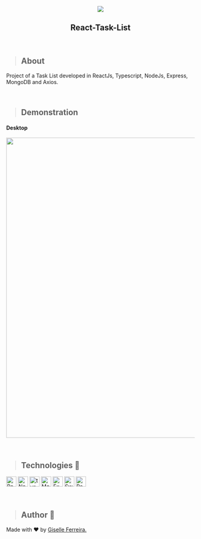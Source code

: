 <p align="center">
<img src="https://i.postimg.cc/5yfkGQGm/minhastarefas.png"/>
<h2 align="center">React-Task-List</h2>
</p>

<br/>

>## About
Project of a Task List developed in ReactJs, Typescript, NodeJs, Express, MongoDB and Axios.

<br/>

>## Demonstration

#### Desktop
<p align="left">
<img  src="https://i.postimg.cc/1XY4TwXx/mytasks-react.gif" width="800" />
</p>

<br/>

>## Technologies 🧰

<p align="left">
<img alt="React" src="https://img.shields.io/badge/react-%2320232a.svg?style=for-the-badge&logo=react&logoColor=%2361DAFB" height="27" /> 
<img alt="NodeJs" src="https://img.shields.io/badge/node.js-6DA55F?style=for-the-badge&logo=node.js&logoColor=white" height="27" />
<img alt="typescript" src="https://img.shields.io/badge/typescript-%23007ACC.svg?style=for-the-badge&logo=typescript&logoColor=white" height="27" />  
<img alt="MongoDB" src="https://img.shields.io/badge/MongoDB-%234ea94b.svg?style=for-the-badge&logo=mongodb&logoColor=white" height="27" />   
<img alt="Express" src="https://img.shields.io/badge/express.js-%23404d59.svg?style=for-the-badge&logo=express&logoColor=%2361DAFB" height="27" />   
<img alt="SweetAlert2" src="https://img.shields.io/badge/-sweetAlert2-orange" height="27" />   
<img alt="React-toastify" src="https://img.shields.io/badge/-React--toastify-blue" height="27" />   
</p>

<br/>

> ## Author 👋

Made with ❤️ by <a href="https://www.linkedin.com/in/giselleferreiras/" >Giselle Ferreira.</a>


